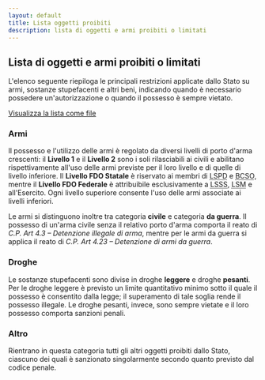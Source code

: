 ```yaml
---
layout: default
title: Lista oggetti proibiti
description: lista di oggetti e armi proibiti o limitati
---
```


<section class="content-section">
  <h2>Lista di oggetti e armi proibiti o limitati</h2>
  <p>
    L'elenco seguente riepiloga le principali restrizioni applicate dallo Stato
    su armi, sostanze stupefacenti e altri beni, indicando quando è necessario
    possedere un'autorizzazione o quando il possesso è sempre vietato.
  </p>
  <div class="button-group">
    <a class="button primary" href="https://docs.google.com/spreadsheets/d/1IvEXE0g5IyZ_D5AML_0qhJjEofw5zOkB-9Xd94U0NJo/edit?usp=sharing" target="_blank" rel="noopener">Visualizza la lista come file</a>
  </div>
</section>
<section class="content-section">
  <h3>Armi</h3>
  <p>
    Il possesso e l'utilizzo delle armi è regolato da diversi livelli di porto
    d'arma crescenti: il <strong>Livello 1</strong> e il <strong>Livello 2</strong>
    sono i soli rilasciabili ai civili e abilitano rispettivamente all'uso delle
    armi previste per il loro livello e di quelle di livello inferiore. Il
    <strong>Livello FDO Statale</strong> è riservato ai membri di
    <abbr title="Los Santos Police Department">LSPD</abbr> e
    <abbr title="Blaine County Sheriff's Office">BCSO</abbr>, mentre il
    <strong>Livello FDO Federale</strong> è attribuibile esclusivamente a
    <abbr title="Los Santos Secret Service">LSSS</abbr>,
    <abbr title="Los Santos Marshals">LSM</abbr> e all'Esercito. Ogni livello
    superiore consente l'uso delle armi associate ai livelli inferiori.
  </p>
  <p>
    Le armi si distinguono inoltre tra categoria <strong>civile</strong> e
    categoria <strong>da guerra</strong>. Il possesso di un'arma civile senza il
    relativo porto d'arma comporta il reato di <em>C.P. Art 4.3 – Detenzione
    illegale di arma</em>, mentre per le armi da guerra si applica il reato di
    <em>C.P. Art 4.23 – Detenzione di armi da guerra</em>.
  </p>

  <h3>Droghe</h3>
  <p>
    Le sostanze stupefacenti sono divise in droghe <strong>leggere</strong> e
    droghe <strong>pesanti</strong>. Per le droghe leggere è previsto un limite
    quantitativo minimo sotto il quale il possesso è consentito dalla legge; il
    superamento di tale soglia rende il possesso illegale. Le droghe pesanti,
    invece, sono sempre vietate e il loro possesso comporta sanzioni penali.
  </p>

  <h3>Altro</h3>
  <p>
    Rientrano in questa categoria tutti gli altri oggetti proibiti dallo Stato,
    ciascuno dei quali è sanzionato singolarmente secondo quanto previsto dal
    codice penale.
  </p>
</section>

